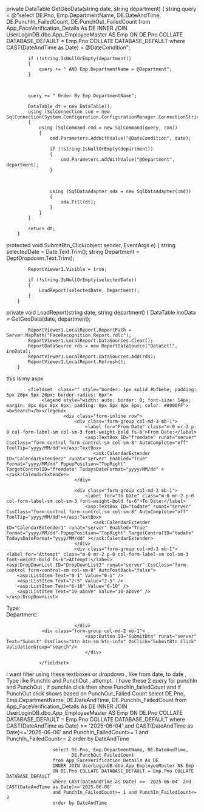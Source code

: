  private DataTable GetGeoData(string date, string department)
        {
            string query = @"select DE.Pno, Emp.DepartmentName, DE.DateAndTime, 
                            DE.PunchIn_FailedCount, DE.PunchOut_FailedCount 
                     from App_FaceVerification_Details As DE 
                     INNER JOIN UserLoginDB.dbo.App_EmployeeMaster AS Emp
                     ON DE.Pno COLLATE DATABASE_DEFAULT = Emp.Pno COLLATE DATABASE_DEFAULT 
                     where CAST(DateAndTime as Date) = @DateCondition";

            if (!string.IsNullOrEmpty(department))
            {
                query += " AND Emp.DepartmentName = @Department";
            }

           

            query += " Order By Emp.DepartmentName";

            DataTable dt = new DataTable();
            using (SqlConnection con = new SqlConnection(System.Configuration.ConfigurationManager.ConnectionStrings["dbcs"].ConnectionString))
            {
                using (SqlCommand cmd = new SqlCommand(query, con))
                {
                    cmd.Parameters.AddWithValue("@DateCondition", date);

                    if (!string.IsNullOrEmpty(department))
                    {
                        cmd.Parameters.AddWithValue("@Department", department);
                    }

                  

                    using (SqlDataAdapter sda = new SqlDataAdapter(cmd))
                    {
                        sda.Fill(dt);
                    }
                }
            }

            return dt;
        }
protected void SubmitBtn_Click(object sender, EventArgs e)
        {
            string selectedDate = Date.Text.Trim();
            string Department = DeptDropdown.Text.Trim();
           
            ReportViewer1.Visible = true;

            if (!string.IsNullOrEmpty(selectedDate))
            {
                LoadReport(selectedDate, Department);
            }
        }

 private void LoadReport(string date, string department)
        {
            DataTable inoData = GetGeoData(date, department);

            ReportViewer1.LocalReport.ReportPath = Server.MapPath("FaceRecognition_Report.rdlc");
            ReportViewer1.LocalReport.DataSources.Clear();
            ReportDataSource rds = new ReportDataSource("DataSet1", inoData);
            ReportViewer1.LocalReport.DataSources.Add(rds);
            ReportViewer1.LocalReport.Refresh();
        }

this is my aspx 
 <form id="form1" runat="server">
        <div class="ml-3 mr-3">

            <fieldset  class="" style="border: 1px solid #bfbebe; padding: 5px 20px 5px 20px; border-radius: 6px">
                 <legend style="width: auto; border: 0; font-size: 14px; margin: 0px 6px 0px 6px; padding: 0px 5px 0px 5px; color: #0000FF"><b>Search</b></legend>
                         <div class="form-inline row">
                             <div class="form-group col-md-3 mb-1">
                                 <label for="From Date" class="m-0 mr-2 p-0 col-form-label-sm col-sm-3 font-weight-bold fs-6">From Date:</label>
                                 <asp:TextBox ID="fromdate" runat="server" CssClass="form-control form-control-sm col-sm-8" AutoComplete="off" ToolTip="yyyy/MM/dd"></asp:TextBox>
                                    <ask:CalendarExtender ID="CalendarExtender2" runat="server" Enabled="True"  Format="yyyy/MM/dd" PopupPosition="TopRight" TargetControlID="fromdate" TodaysDateFormat="yyyy/MM/dd" ></ask:CalendarExtender>  
                             </div>

                             <div class="form-group col-md-3 mb-1">
                                 <label for="To Date" class="m-0 mr-2 p-0 col-form-label-sm col-sm-3 font-weight-bold fs-6">To Date:</label>
                                 <asp:TextBox ID="todate" runat="server" CssClass="form-control form-control-sm col-sm-8" AutoComplete="off" ToolTip="yyyy/MM/dd"></asp:TextBox>
                                    <ask:CalendarExtender ID="CalendarExtender1" runat="server" Enabled="True"  Format="yyyy/MM/dd" PopupPosition="TopRight" TargetControlID="todate" TodaysDateFormat="yyyy/MM/dd" ></ask:CalendarExtender>  
                             </div>
                             <div class="form-group col-md-3 mb-1">
    <label for="Attempt" class="m-0 mr-2 p-0 col-form-label-sm col-sm-3 font-weight-bold fs-6">Attempt:</label>
    <asp:DropDownList ID="DropDownList2" runat="server" CssClass="form-control form-control-sm col-sm-8" AutoPostBack="false">
        <asp:ListItem Text="0-1" Value="0-1" />
        <asp:ListItem Text="2-5" Value="2-5" />
        <asp:ListItem Text="6-10" Value="6-10" />
        <asp:ListItem Text="10-above" Value="10-above" />
    </asp:DropDownList>
</div>
                <div class="form-group col-md-3 mb-1">
    <label for="Type" class="m-0 mr-2 p-0 col-form-label-sm col-sm-3 font-weight-bold fs-6">Type:</label>
    <asp:DropDownList ID="DropDownList1" runat="server" CssClass="form-control form-control-sm col-sm-8" AutoPostBack="false">
        <asp:ListItem Text="PUNCH IN" Value="PUNCH IN" />
        <asp:ListItem Text="PUNCH OUT" Value="PUNCH OUT" />   
    </asp:DropDownList>
</div>             
                                 <div class="form-group col-md-3 mb-1">
    <label for="Department" class="m-0 mr-2 p-0 col-form-label-sm col-sm-3 font-weight-bold fs-6">Department:</label>
    <asp:DropDownList ID="DeptDropdown" runat="server" CssClass="form-control form-control-sm col-sm-8" AutoPostBack="false">
        <asp:ListItem Text="-- Select Department --" Value="" />
    </asp:DropDownList>
                                     </div>
                                     


                            
                 
                             </div>
                 <div class="form-group col-md-2 mb-1">
                                 <asp:Button ID="SubmitBtn" runat="server" Text="Submit" CssClass="btn btn-sm btn-info" OnClick="SubmitBtn_Click" ValidationGroup="search"/>
                                 </div>
                   
                </fieldset>


i want filter using these textboxes or dropdown , like from date, to date , Type like PunchIn and PunchOut , attempt . i have these 2 query for punchIn and PunchOut , if punchIn click then show PunchIn_failedCount and if PunchOut click shows based on PunchOut_Failed Count
select DE.Pno, Emp.DepartmentName, DE.DateAndTime, 
                            DE.PunchIn_FailedCount
                     from App_FaceVerification_Details As DE 
                     INNER JOIN UserLoginDB.dbo.App_EmployeeMaster AS Emp
                     ON DE.Pno COLLATE DATABASE_DEFAULT = Emp.Pno COLLATE DATABASE_DEFAULT 
                     where CAST(DateAndTime as Date) >= '2025-06-04' and CAST(DateAndTime as Date)<='2025-06-06'
                     and PunchIn_FailedCount>= 1 and PunchIn_FailedCount<= 2
                     order by DateAndTime


                     select DE.Pno, Emp.DepartmentName, DE.DateAndTime, 
                            DE.PunchOut_FailedCount
                     from App_FaceVerification_Details As DE 
                     INNER JOIN UserLoginDB.dbo.App_EmployeeMaster AS Emp
                     ON DE.Pno COLLATE DATABASE_DEFAULT = Emp.Pno COLLATE DATABASE_DEFAULT 
                     where CAST(DateAndTime as Date) >= '2025-06-04' and CAST(DateAndTime as Date)<='2025-06-06'
                     and PunchIn_FailedCount>= 1 and PunchIn_FailedCount<= 2
                     order by DateAndTime
